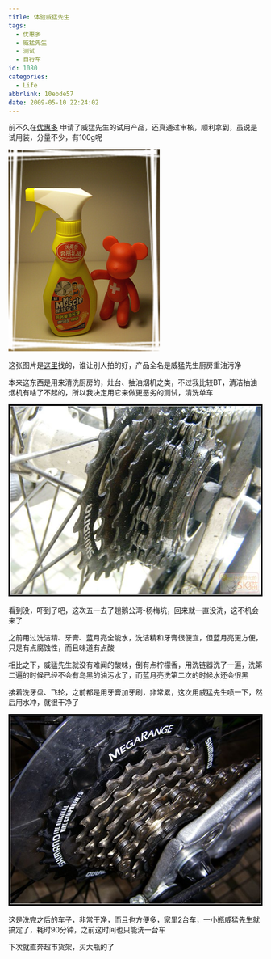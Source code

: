 ```yaml
---
title: 体验威猛先生
tags:
  - 优惠多
  - 威猛先生
  - 测试
  - 自行车
id: 1080
categories:
  - Life
abbrlink: 10ebde57
date: 2009-05-10 22:24:02
---
```


前不久在[优惠多](http://youhuiduo.net) 申请了威猛先生的试用产品，还真通过审核，顺利拿到，虽说是试用装，分量不少，有100g呢&nbsp;

![](/images/2009/05/10_200905172228530776_6779.jpg)

这张图片是[这里](http://blog.eccn.com/u/123895/archives/2009/16328.htm)找的，谁让别人拍的好，产品全名是威猛先生厨房重油污净

本来这东西是用来清洗厨房的，灶台、抽油烟机之类，不过我比较BT，清洁抽油烟机有啥了不起的，所以我决定用它来做更恶劣的测试，清洗单车

![](/images/2009/05/10_200905172237304243_6780.jpg)

看到没，吓到了吧，这次五一去了趟鹅公湾-杨梅坑，回来就一直没洗，这不机会来了

之前用过洗洁精、牙膏、蓝月亮全能水，洗洁精和牙膏很便宜，但蓝月亮更方便，只是有点腐蚀性，而且味道有点酸

相比之下，威猛先生就没有难闻的酸味，倒有点柠檬香，用洗链器洗了一遍，洗第二遍的时候已经不会有乌黑的油污水了，而蓝月亮洗第二次的时候水还会很黑

接着洗牙盘、飞轮，之前都是用牙膏加牙刷，非常累，这次用威猛先生喷一下，然后用水冲，就很干净了

![](/images/2009/05/10_200905172247044731_6781.jpg)

这是洗完之后的车子，非常干净，而且也方便多，家里2台车，一小瓶威猛先生就搞定了，耗时90分钟，之前这时间也只能洗一台车

下次就直奔超市货架，买大瓶的了